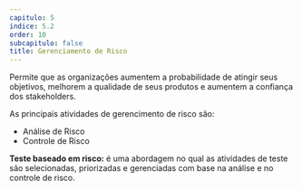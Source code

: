 ```yaml
---
capitulo: 5
indice: 5.2
order: 10
subcapitulo: false
title: Gerenciamento de Risco
---
```


<p>
   Permite que as organizações aumentem a probabilidade de atingir seus objetivos, melhorem a qualidade de seus produtos e aumentem a confiança dos stakeholders.
</p>

As principais atividades de gerencimento de risco são:

<ul>
    <li>Análise de Risco</li>
    <li>Controle de Risco</li>
</ul>

<p>
    <b>Teste baseado em risco:</b> é uma abordagem no qual as atividades de teste são selecionadas, priorizadas e gerenciadas com base na análise e no controle de risco. 
</p>
